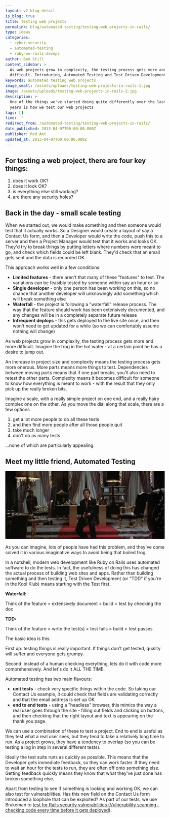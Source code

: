 ```yaml
---
layout: v2-blog-detail
is_blog: true
title: Testing web projects
permalink: blog/automated-testing/testing-web-projects-in-rails/
type: ideas
categories:
  - cyber-security
  - automated-testing
  - ruby-on-rails-devops
author: Ben Still
content_sidebar: >
  As web projects grow in complexity, the testing process gets more and more
  difficult. Introducing, Automated Testing and Test Driven Development (TDD).
keywords: automated testing web projects
image_small: /assets/uploads/testing-web-projects-in-rails-1.jpg
image: /assets/uploads/testing-web-projects-in-rails-2.jpg
description: >-
  One of the things we've started doing quite differently over the last few
  years is how we test our web projects
tags: []
time: ''
redirect_from: /automated-testing/testing-web-projects-in-rails/
date_published: 2013-04-07T00:00:00.000Z
publisher: Red Ant
updated_at: 2013-04-07T00:00:00.000Z
---
```


## For testing a web project, there are four key things:

1. does it work OK?
2. does it look OK?
3. is everything else still working?
4. are there any security holes?

## Back in the day - small scale testing

When we started out, we would make something and then someone would test that it actually works. So a Designer would create a layout of say a Contact Us form, and then a Developer would write the code, push this to a server and then a Project Manager would test that it works and looks OK. They'd try to break things by putting letters where numbers were meant to go, and check which fields could be left blank. They'd check that an email gets sent and the data is recorded OK.

This approach works well in a few conditions:

* **Limited features** - there aren't that many of these "features" to test. The variations can be feasibly tested by someone within say an hour or so
* **Single developer** - only one person has been working on this, so no chance that another developer will unknowingly add something which will break something else
* **Waterfall** - the project is following a "waterfall" release process. The way that the feature should work has been extensively documented, and any changes will be in a completely separate future release
* **Infrequent deploys** - this gets deployed to the live site once, and then won't need to get updated for a while (so we can comfortably assume nothing will change)

As web projects grow in complexity, the testing process gets more and more difficult. Imagine the frog in the hot water - at a certain point he has a desire to jump out.

An increase in project size and complexity means the testing process gets more onerous. More parts means more things to test. Dependencies between moving parts means that if one part breaks, you'll also need to retest the other parts. Complexity means it becomes difficult for someone to know how everything is meant to work - with the result that they only pick up the really broken bits.

Imagine a scale, with a really simple project on one end, and a really hairy complex one on the other. As you move the dial along that scale, there are a few options

1. get a lot more people to do all these tests
2. and then find more people after all those people quit
3. take much longer
4. don't do as many tests

…none of which are particularly appealing.

## Meet my little friend, Automated Testing

![my little friend](/assets/uploads/2013/my-little-friend.jpg)

As you can imagine, lots of people have had this problem, and they've come solved it in various imaginative ways to avoid being that boiled frog.

In a nutshell, modern web development like Ruby on Rails uses automated software to do the tests. In fact, the usefulness of doing this has changed the actual process of building web sites and apps. Rather than building something and then testing it, Test Driven Development (or "TDD" if you're in the Kool Klub) means starting with the Test first.

**Waterfall:**

Think of the feature > extensively document > build > test by checking the doc

**TDD:**

Think of the feature > write the test(s) > test fails > build > test passes

The basic idea is this:

First up: testing things is really important. If things don't get tested, quality will suffer and everyone gets grumpy.

Second: instead of a human checking everything, lets do it with code more comprehensively. And let's do it ALL THE TIME.

Automated testing has two main flavours:

* **unit tests** - check very specific things within the code. So taking our Contact Us example, it could check that fields are validating correctly and that the email address is set up OK
* **end to end tests** - using a "headless" browser, this mimics the way a real user goes through the site - filling out fields and clicking on buttons, and then checking that the right layout and text is appearing on the thank you page.

We can use a combination of these to test a project. End to end is useful as they test what a real user sees, but they tend to take a relatively long time to run. As a project grows, they have a tendency to overlap (so you can be testing a log in step in several different tests).

Ideally the test suite runs as quickly as possible. This means that the Developer gets immediate feedback, so they can work faster. If they need to wait an hour for the tests to run, they are often off onto something else. Getting feedback quickly means they know that what they've just done has broken something else.

Apart from testing to see if something is looking and working OK, we can also test for vulnerabilities. Has this new field on the Contact Us form introduced a loophole that can be exploited? As part of our tests, we use Brakeman to [test for Rails security vulnerabilities (Vulnerability scanning - checking code every time before it gets deployed)](/automated-testing/ruby-on-rails-devops/vulnerability-scanning-ruby-on-rails/).
